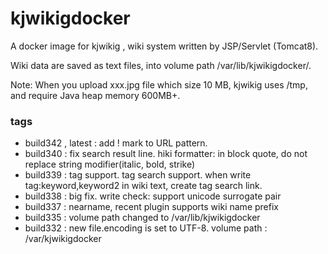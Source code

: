 # kjwikigdocker
A docker image for kjwikig , wiki system written by JSP/Servlet (Tomcat8).

Wiki data are saved as text files, into volume path /var/lib/kjwikigdocker/.

Note: When you upload xxx.jpg file which size 10 MB, kjwikig uses /tmp, 
and require Java heap memory 600MB+.

### tags

* build342 , latest : add ! mark to URL pattern.
* build340 : fix search result line. hiki formatter: in block quote, do not replace string modifier(italic, bold, strike)
* build339 : tag support. tag search support. when write tag:keyword,keyword2 in wiki text, create tag search link.
* build338 : big fix. write check: support unicode surrogate pair
* build337 : nearname, recent plugin supports wiki name prefix
* build335 : volume path changed to /var/lib/kjwikigdocker
* build332 : new file.encoding is set to UTF-8. volume path : /var/kjwikigdocker

